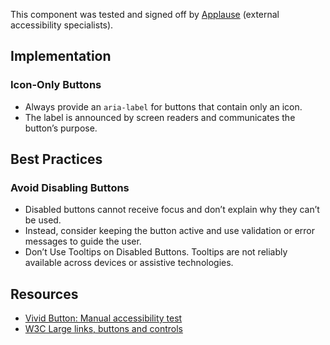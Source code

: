 <vwc-note connotation="success" headline="No issues found">
  <vwc-icon name="check-solid" connotation="success" label="Passed Accessibility Testing" slot="icon" size="0"></vwc-icon>
  <p>This component was tested and signed off by <a href="https://www.applause.com/">Applause</a> (external accessibility specialists).</p>
</vwc-note>

## Implementation

### Icon-Only Buttons

- Always provide an `aria-label` for buttons that contain only an icon.
- The label is announced by screen readers and communicates the button’s purpose.

## Best Practices

### Avoid Disabling Buttons

- Disabled buttons cannot receive focus and don’t explain why they can’t be used.
- Instead, consider keeping the button active and use validation or error messages to guide the user.
- Don’t Use Tooltips on Disabled Buttons. Tooltips are not reliably available across devices or assistive technologies.

## Resources

- [Vivid Button: Manual accessibility test](https://docs.google.com/spreadsheets/d/14AGpqTYYsDe2E2ExjDxFCGLLRw5twWu37Gc6SiXKso8/edit?gid=419807104#gid=419807104)
- [W3C Large links, buttons and controls](https://www.w3.org/WAI/perspective-videos/controls/)
